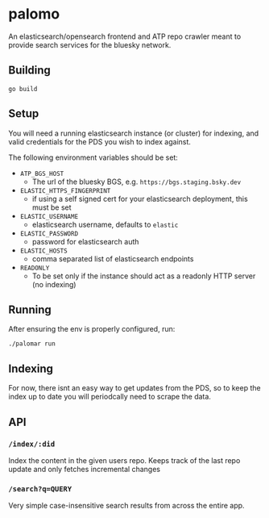 # palomo

An elasticsearch/opensearch frontend and ATP repo crawler meant to provide
search services for the bluesky network.

## Building

```
go build
```

## Setup

You will need a running elasticsearch instance (or cluster) for indexing, and
valid credentials for the PDS you wish to index against.

The following environment variables should be set:

- `ATP_BGS_HOST`
  - The url of the bluesky BGS, e.g. `https://bgs.staging.bsky.dev`
- `ELASTIC_HTTPS_FINGERPRINT` 
  - if using a self signed cert for your elasticsearch deployment, this must be set
- `ELASTIC_USERNAME`
  - elasticsearch username, defaults to `elastic`
- `ELASTIC_PASSWORD`
  - password for elasticsearch auth
- `ELASTIC_HOSTS`
  - comma separated list of elasticsearch endpoints 
- `READONLY`
  - To be set only if the instance should act as a readonly HTTP server (no indexing)

## Running

After ensuring the env is properly configured, run:

```
./palomar run
```

## Indexing 
For now, there isnt an easy way to get updates from the PDS, so to keep the
index up to date you will periodcally need to scrape the data.

## API

### `/index/:did`
Index the content in the given users repo. Keeps track of the last repo update
and only fetches incremental changes

### `/search?q=QUERY`
Very simple case-insensitive search results from across the entire app.

